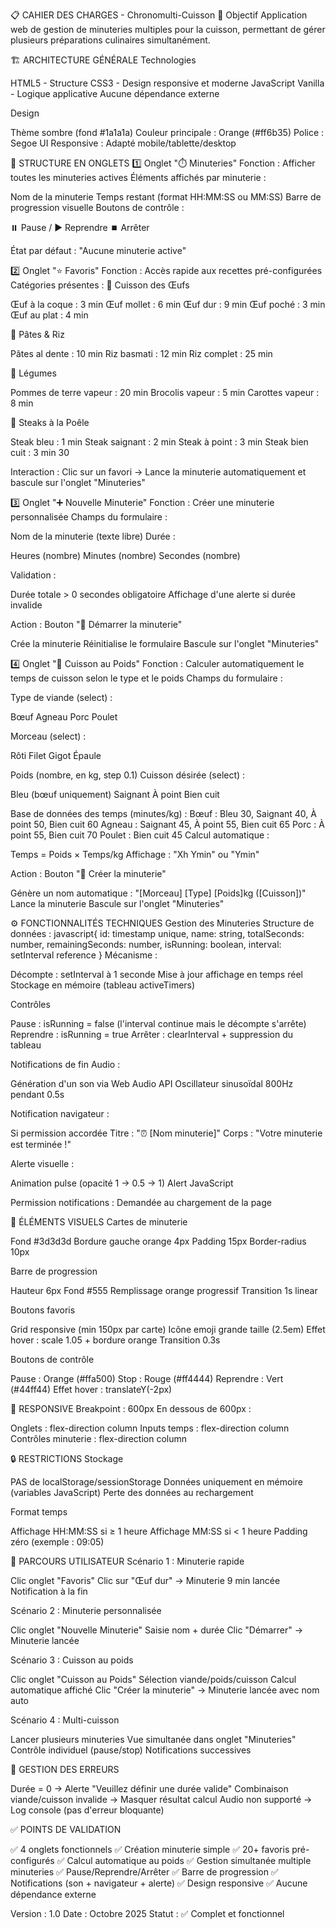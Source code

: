 📋 CAHIER DES CHARGES - Chronomulti-Cuisson
🎯 Objectif
Application web de gestion de minuteries multiples pour la cuisson, permettant de gérer plusieurs préparations culinaires simultanément.

🏗️ ARCHITECTURE GÉNÉRALE
Technologies

HTML5 - Structure
CSS3 - Design responsive et moderne
JavaScript Vanilla - Logique applicative
Aucune dépendance externe

Design

Thème sombre (fond #1a1a1a)
Couleur principale : Orange (#ff6b35)
Police : Segoe UI
Responsive : Adapté mobile/tablette/desktop


📑 STRUCTURE EN ONGLETS
1️⃣ Onglet "⏱️ Minuteries"
Fonction : Afficher toutes les minuteries actives
Éléments affichés par minuterie :

Nom de la minuterie
Temps restant (format HH:MM:SS ou MM:SS)
Barre de progression visuelle
Boutons de contrôle :

⏸️ Pause / ▶️ Reprendre
⏹️ Arrêter



État par défaut : "Aucune minuterie active"

2️⃣ Onglet "⭐ Favoris"
Fonction : Accès rapide aux recettes pré-configurées
Catégories présentes :
🥚 Cuisson des Œufs

Œuf à la coque : 3 min
Œuf mollet : 6 min
Œuf dur : 9 min
Œuf poché : 3 min
Œuf au plat : 4 min

🍝 Pâtes & Riz

Pâtes al dente : 10 min
Riz basmati : 12 min
Riz complet : 25 min

🥦 Légumes

Pommes de terre vapeur : 20 min
Brocolis vapeur : 5 min
Carottes vapeur : 8 min

🥩 Steaks à la Poêle

Steak bleu : 1 min
Steak saignant : 2 min
Steak à point : 3 min
Steak bien cuit : 3 min 30

Interaction : Clic sur un favori → Lance la minuterie automatiquement et bascule sur l'onglet "Minuteries"

3️⃣ Onglet "➕ Nouvelle Minuterie"
Fonction : Créer une minuterie personnalisée
Champs du formulaire :

Nom de la minuterie (texte libre)
Durée :

Heures (nombre)
Minutes (nombre)
Secondes (nombre)



Validation :

Durée totale > 0 secondes obligatoire
Affichage d'une alerte si durée invalide

Action : Bouton "🚀 Démarrer la minuterie"

Crée la minuterie
Réinitialise le formulaire
Bascule sur l'onglet "Minuteries"


4️⃣ Onglet "🥩 Cuisson au Poids"
Fonction : Calculer automatiquement le temps de cuisson selon le type et le poids
Champs du formulaire :

Type de viande (select) :

Bœuf
Agneau
Porc
Poulet


Morceau (select) :

Rôti
Filet
Gigot
Épaule


Poids (nombre, en kg, step 0.1)
Cuisson désirée (select) :

Bleu (bœuf uniquement)
Saignant
À point
Bien cuit



Base de données des temps (minutes/kg) :
Bœuf : Bleu 30, Saignant 40, À point 50, Bien cuit 60
Agneau : Saignant 45, À point 55, Bien cuit 65
Porc : À point 55, Bien cuit 70
Poulet : Bien cuit 45
Calcul automatique :

Temps = Poids × Temps/kg
Affichage : "Xh Ymin" ou "Ymin"

Action : Bouton "📌 Créer la minuterie"

Génère un nom automatique : "[Morceau] [Type] [Poids]kg ([Cuisson])"
Lance la minuterie
Bascule sur l'onglet "Minuteries"


⚙️ FONCTIONNALITÉS TECHNIQUES
Gestion des Minuteries
Structure de données :
javascript{
  id: timestamp unique,
  name: string,
  totalSeconds: number,
  remainingSeconds: number,
  isRunning: boolean,
  interval: setInterval reference
}
Mécanisme :

Décompte : setInterval à 1 seconde
Mise à jour affichage en temps réel
Stockage en mémoire (tableau activeTimers)

Contrôles

Pause : isRunning = false (l'interval continue mais le décompte s'arrête)
Reprendre : isRunning = true
Arrêter : clearInterval + suppression du tableau

Notifications de fin
Audio :

Génération d'un son via Web Audio API
Oscillateur sinusoïdal 800Hz pendant 0.5s

Notification navigateur :

Si permission accordée
Titre : "⏰ [Nom minuterie]"
Corps : "Votre minuterie est terminée !"

Alerte visuelle :

Animation pulse (opacité 1 → 0.5 → 1)
Alert JavaScript

Permission notifications : Demandée au chargement de la page

🎨 ÉLÉMENTS VISUELS
Cartes de minuterie

Fond #3d3d3d
Bordure gauche orange 4px
Padding 15px
Border-radius 10px

Barre de progression

Hauteur 6px
Fond #555
Remplissage orange progressif
Transition 1s linear

Boutons favoris

Grid responsive (min 150px par carte)
Icône emoji grande taille (2.5em)
Effet hover : scale 1.05 + bordure orange
Transition 0.3s

Boutons de contrôle

Pause : Orange (#ffa500)
Stop : Rouge (#ff4444)
Reprendre : Vert (#44ff44)
Effet hover : translateY(-2px)


📱 RESPONSIVE
Breakpoint : 600px
En dessous de 600px :

Onglets : flex-direction column
Inputs temps : flex-direction column
Contrôles minuterie : flex-direction column


🔒 RESTRICTIONS
Stockage

PAS de localStorage/sessionStorage
Données uniquement en mémoire (variables JavaScript)
Perte des données au rechargement

Format temps

Affichage HH:MM:SS si ≥ 1 heure
Affichage MM:SS si < 1 heure
Padding zéro (exemple : 09:05)


🎯 PARCOURS UTILISATEUR
Scénario 1 : Minuterie rapide

Clic onglet "Favoris"
Clic sur "Œuf dur"
→ Minuterie 9 min lancée
Notification à la fin

Scénario 2 : Minuterie personnalisée

Clic onglet "Nouvelle Minuterie"
Saisie nom + durée
Clic "Démarrer"
→ Minuterie lancée

Scénario 3 : Cuisson au poids

Clic onglet "Cuisson au Poids"
Sélection viande/poids/cuisson
Calcul automatique affiché
Clic "Créer la minuterie"
→ Minuterie lancée avec nom auto

Scénario 4 : Multi-cuisson

Lancer plusieurs minuteries
Vue simultanée dans onglet "Minuteries"
Contrôle individuel (pause/stop)
Notifications successives


🐛 GESTION DES ERREURS

Durée = 0 → Alerte "Veuillez définir une durée valide"
Combinaison viande/cuisson invalide → Masquer résultat calcul
Audio non supporté → Log console (pas d'erreur bloquante)


✅ POINTS DE VALIDATION

✅ 4 onglets fonctionnels
✅ Création minuterie simple
✅ 20+ favoris pré-configurés
✅ Calcul automatique au poids
✅ Gestion simultanée multiple minuteries
✅ Pause/Reprendre/Arrêter
✅ Barre de progression
✅ Notifications (son + navigateur + alerte)
✅ Design responsive
✅ Aucune dépendance externe


Version : 1.0
Date : Octobre 2025
Statut : ✅ Complet et fonctionnel
